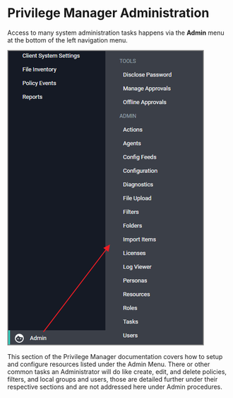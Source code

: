 [title]: # (Privilege Manager Administration)
[tags]: # (set-up,admin)
[priority]: # (2100)
# Privilege Manager Administration

Access to many system administration tasks happens via the __Admin__ menu at the bottom of the left navigation menu.

![admin menu](images/admin.png "Privilege Manager Administration menu")

This section of the Privilege Manager documentation covers how to setup and configure resources listed under the Admin Menu. There or other common tasks an Administrator will do like create, edit, and delete policies, filters, and local groups and users, those are detailed further under their respective sections and are not addressed here under Admin procedures.
